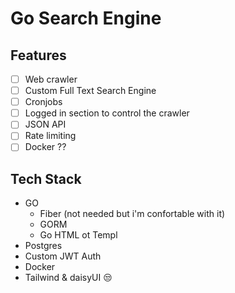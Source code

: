 # Go Search Engine

## Features

- [ ] Web crawler
- [ ] Custom Full Text Search Engine
- [ ] Cronjobs
- [ ] Logged in section to control the crawler
- [ ] JSON API
- [ ] Rate limiting
- [ ] Docker ??

## Tech Stack

- GO
  - Fiber (not needed but i'm confortable with it)
  - GORM
  - Go HTML ot Templ
- Postgres
- Custom JWT Auth
- Docker
- Tailwind & daisyUI 😒

